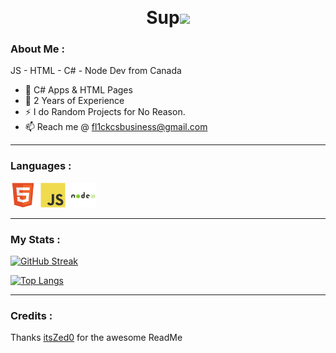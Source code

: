 <!---
- 👋 Hi, I’m @FlickNoJutsu
- 👀 I’m interested in ...
- 🌱 I’m currently learning ...
- 💞️ I’m looking to collaborate on ...
- 📫 How to reach me ...
- --->

<!---
FlickNoJutsu/FlickNoJutsu is a ✨ special ✨ repository because its `README.md` (this file) appears on your GitHub profile.
You can click the Preview link to take a look at your changes.
--->


<p align="center"><img src="https://komarev.com/ghpvc/?username=FlickNoJutsu&style=flat-square&color=blue" alt=""></p>

<h1 align="center">Sup<img src="https://media.giphy.com/media/hvRJCLFzcasrR4ia7z/giphy.gif" width="30px"></h1>


### About Me :

JS - HTML - C# - Node Dev from Canada

- 🔭 C# Apps & HTML Pages
- 🌱 2 Years of Experience
- ⚡ I do Random Projects for No Reason.
- 📫 Reach me @ fl1ckcsbusiness@gmail.com

---

### Languages :

<p>
<img src="https://github.com/devicons/devicon/blob/master/icons/html5/html5-original.svg" title="HTML5" alt="HTML" width="40" height="40"/>&nbsp;
<img src="https://github.com/devicons/devicon/blob/master/icons/javascript/javascript-original.svg" title="JavaScript" alt="JavaScript" width="40" height="40"/>&nbsp;
<img src="https://github.com/devicons/devicon/blob/master/icons/nodejs/nodejs-original-wordmark.svg" title="NodeJS" alt="NodeJS" width="40" height="40"/>&nbsp;
</p>

---

### My Stats :
[![GitHub Streak](http://github-readme-streak-stats.herokuapp.com?user=FlickNoJutsu&theme=dark&background=000000)](https://git.io/streak-stats)

[![Top Langs](https://github-readme-stats.vercel.app/api/top-langs/?username=FlickNoJutsu&layout=compact&theme=vision-friendly-dark)](https://github.com/anuraghazra/github-readme-stats)

---

### Credits : 
Thanks [itsZed0](https://github.com/itsZed0) for the awesome ReadMe
